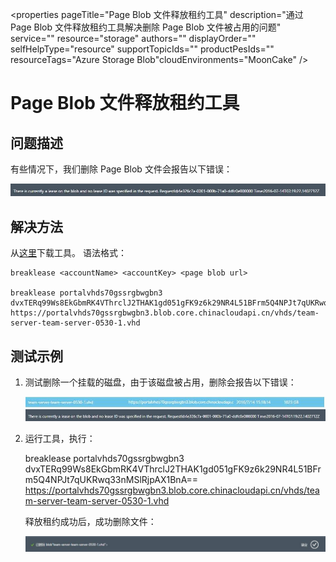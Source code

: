 <properties 
	pageTitle="Page Blob 文件释放租约工具" 
	description="通过 Page Blob 文件释放租约工具解决删除 Page Blob 文件被占用的问题" 
	service=""
	resource="storage"
	authors=""
	displayOrder=""
	selfHelpType="resource"
    supportTopicIds=""
    productPesIds=""
    resourceTags="Azure Storage Blob"​
    cloudEnvironments="MoonCake" 
/>
<tags 
	ms.service="storage-blob-aog"
	ms.date="" 
	wacn.date="1/12/2016"
/>
# Page Blob 文件释放租约工具

## **问题描述**

有些情况下，我们删除 Page Blob 文件会报告以下错误：

![error](./media/aog-storage-blob-breaklease/error.jpg)

## **解决方法**

从[这里](https://github.com/hello-azure/pageblob-breaklease/)下载工具。
语法格式：

	breaklease <accountName> <accountKey> <page blob url>
	 
	breaklease portalvhds70gssrgbwgbn3 dvxTERq99Ws8EkGbmRK4VThrclJ2THAK1gd051gFK9z6k29NR4L51BFrm5Q4NPJt7qUKRwq33nMSlRjpAX1BnA== https://portalvhds70gssrgbwgbn3.blob.core.chinacloudapi.cn/vhds/team-server-team-server-0530-1.vhd

## **测试示例**

1.	测试删除一个挂载的磁盘，由于该磁盘被占用，删除会报告以下错误：
	 
	![error2-1](./media/aog-storage-blob-breaklease/error2-1.jpg)
	![error2-1](./media/aog-storage-blob-breaklease/error2-2.jpg)
 
2.	运行工具，执行：
	
	breaklease portalvhds70gssrgbwgbn3 dvxTERq99Ws8EkGbmRK4VThrclJ2THAK1gd051gFK9z6k29NR4L51BFrm5Q4NPJt7qUKRwq33nMSlRjpAX1BnA== https://portalvhds70gssrgbwgbn3.blob.core.chinacloudapi.cn/vhds/team-server-team-server-0530-1.vhd

	释放租约成功后，成功删除文件：
 
	![success](./media/aog-storage-blob-breaklease/success.jpg)

